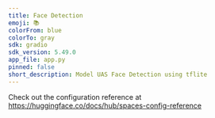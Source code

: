 ```yaml
---
title: Face Detection
emoji: 📚
colorFrom: blue
colorTo: gray
sdk: gradio
sdk_version: 5.49.0
app_file: app.py
pinned: false
short_description: Model UAS Face Detection using tflite
---
```


Check out the configuration reference at https://huggingface.co/docs/hub/spaces-config-reference

